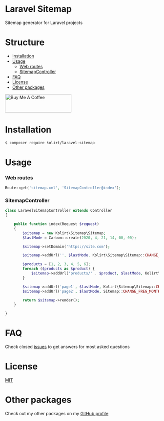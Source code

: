 # Laravel Sitemap
Sitemap generator for Laravel projects


# Structure
- [Installation](#installation)
- [Usage](#examples)
  - [Web routes](#web-routes)
  - [SitemapController](#sitemapcontroller)
- [FAQ](#faq)
- [License](#license)
- [Other packages](#other-packages)

<a href="https://www.buymeacoffee.com/kolirt" target="_blank">
  <img src="https://cdn.buymeacoffee.com/buttons/v2/arial-yellow.png" alt="Buy Me A Coffee" style="height: 60px !important;width: 217px !important;" >
</a>


# Installation
```bash
$ composer require kolirt/laravel-sitemap
```


# Usage

### Web routes
```php
Route::get('sitemap.xml', 'SitemapController@index');
```


### SitemapController
```php
class LaravelSitemapController extends Controller
{

    public function index(Request $request)
    {
        $sitemap = new Kolirt\Sitemap\Sitemap;
        $lastMode = Carbon::create(2020, 4, 21, 14, 00, 00);

        $sitemap->setDomain('https://site.com');

        $sitemap->addUrl('', $lastMode, Kolirt\Sitemap\Sitemap::CHANGE_FREG_DAILY, 1);

        $products = [1, 2, 3, 4, 5, 6];
        foreach ($products as $product) {
            $sitemap->addUrl('products/' . $product, $lastMode, Kolirt\Sitemap\Sitemap::CHANGE_FREG_DAILY, 0.8);
        }

        $sitemap->addUrl('page1', $lastMode, Kolirt\Sitemap\Sitemap::CHANGE_FREG_WEEKLY, 0.6);
        $sitemap->addUrl('page2', $lastMode, Sitemap::CHANGE_FREG_MONTHLY, 0.5);

        return $sitemap->render();
    }

}
```


# FAQ
Check closed [issues](https://github.com/kolirt/laravel-sitemap/issues) to get answers for most asked questions


# License
[MIT](LICENSE.txt)


# Other packages
Check out my other packages on my [GitHub profile](https://github.com/kolirt)
